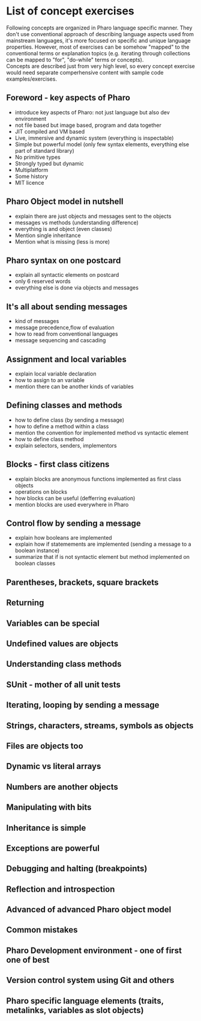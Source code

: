 # List of concept exercises
Following concepts are organized in Pharo language specific manner. They don't use conventional approach of describing language aspects used from mainstream languages, it's more focused on specific and unique language properties. However, most of exercises can be somehow "mapped" to the conventional terms or explanation topics (e.g. iterating through collections can be mapped to "for", "do-while" terms or concepts).  
Concepts are described just from very high level, so every concept exercise would need separate comperhensive content with sample code examples/exercises.

## Foreword - key aspects of Pharo
- introduce key aspects of Pharo: not just language but also dev environment
- not file based but image based, program and data together
- JIT compiled and VM based
- Live, immersive and dynamic system (everything is inspectable)
- Simple but powerful model (only few syntax elements, everything else part of standard library)
- No primitive types
- Strongly typed but dynamic
- Multiplatform
- Some history
- MIT licence

## Pharo Object model in nutshell
- explain there are just objects and messages sent to the objects
- messages vs methods (understanding difference)
- everything is and object (even classes)
- Mention single inheritance
- Mention what is missing (less is more)

## Pharo syntax on one postcard
- explain all syntactic elements on postcard
- only 6 reserved words
- everything else is done via objects and messages

## It's all about sending messages
- kind of messages
- message precedence,flow of evaluation
- how to read from conventional languages
- message sequencing and cascading

## Assignment and local variables
- explain local variable declaration
- how to assign to an variable
- mention there can be another kinds of variables

## Defining classes and methods
- how to define class (by sending a message)
- how to define a method within a class
- mention the convention for implemented method vs syntactic element 
- how to define class method
- explain selectors, senders, implementors

## Blocks - first class citizens
- explain blocks are anonymous functions implemented as first class objects
- operations on blocks
- how blocks can be useful (defferring evaluation)
- mention blocks are used everywhere in Pharo

## Control flow by sending a message
- explain how booleans are implemented
- explain how if statemements are implemented (sending a message to a boolean instance)
- summarize that if is not syntactic element but method implemented on boolean classes

## Parentheses, brackets, square brackets
## Returning
## Variables can be special
## Undefined values are objects
## Understanding class methods
## SUnit - mother of all unit tests
## Iterating, looping by sending a message
## Strings, characters, streams, symbols as objects
## Files are objects too
## Dynamic vs literal arrays
## Numbers are another objects
## Manipulating with bits
## Inheritance is simple
## Exceptions are powerful
## Debugging and halting (breakpoints)
## Reflection and introspection
## Advanced of advanced Pharo object model
## Common mistakes
## Pharo Development environment - one of first one of best
## Version control system using Git and others
## Pharo specific language elements (traits, metalinks, variables as slot objects)
